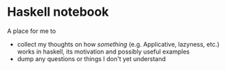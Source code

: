 # Haskell notebook

A place for me to

- collect my thoughts on how *something* (e.g. Applicative, lazyness, etc.) works in haskell, its motivation and possibly useful examples
- dump any questions or things I don't yet understand

